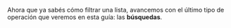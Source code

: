 Ahora que ya sabés cómo filtrar una lista, avancemos con el último tipo de operación que veremos en esta guía: las **búsquedas**.